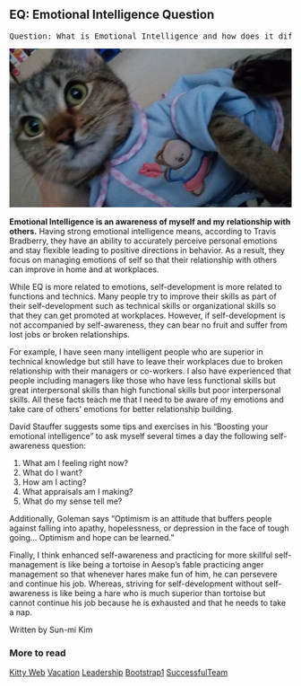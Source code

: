 ## EQ: Emotional Intelligence Question

<pre>Question: What is Emotional Intelligence and how does it differ from other aspects of self-development (i.e. task competence, organizational skills, time-management etc.)? The concept of EQ is sometimes attacked as “just a bunch of common sense that applies to kids who don’t know any better and not experienced professionals in the workplace.”  Why is emotional intelligence a critical workplace competency? What would the author of the article say to individuals who may argue that the workplace doesn't need to be so "touchy-feely"?</pre>
 
<img src="../images/EQ_kitty.jpg" alt="Responsive image" class="img-thumbnail">
<p>
<b>Emotional Intelligence is an awareness of myself and my relationship with others.</b> Having strong emotional intelligence means, according to Travis Bradberry, they have an ability to accurately perceive personal emotions and stay flexible leading to positive directions in behavior. As a result, they focus on managing emotions of self so that their relationship with others can improve in home and at workplaces.
 </p>
While EQ is more related to emotions, self-development is more related to functions and technics. Many people try to improve their skills as part of their self-development such as technical skills or organizational skills so that they can get promoted at workplaces. However, if self-development is not accompanied by self-awareness, they can bear no fruit and suffer from lost jobs or broken relationships.
 
For example, I have seen many intelligent people who are superior in technical knowledge but still have to leave their workplaces due to broken relationship with their managers or co-workers. I also have experienced that people including managers like those who have less functional skills but great interpersonal skills than high functional skills but poor interpersonal skills. All these facts teach me that I need to be aware of my emotions and take care of others' emotions for better relationship building.
 
David Stauffer suggests some tips and exercises in his “Boosting your emotional intelligence” to ask myself several times a day the following self-awareness question:
1. What am I feeling right now?
2. What do I want?
3. How am I acting?
4. What appraisals am I making?
5. What do my sense tell me?


Additionally, Goleman says “Optimism is an attitude that buffers people against falling into apathy, hopelessness, or depression in the face of tough going… Optimism and hope can be learned.”
 
 
Finally, I think enhanced self-awareness and practicing for more skillful self-management is like being a tortoise in Aesop’s fable practicing anger management so that whenever hares make fun of him, he can persevere and continue his job. Whereas, striving for self-development without self-awareness is like being a hare who is much superior than tortoise but cannot continue his job because he is exhausted and that he needs to take a nap.

Written by Sun-mi Kim

### More to read

<a class="btn btn-info btn-sm" href="../sunmikim/index.html" role="button">Kitty Web</a> 
<a class="btn btn-primary btn-sm" href="../pictures/vacation.html" role="button">Vacation</a>
<a class="btn btn-success btn-sm" href="../markdown/leadership.html" role="button">Leadership</a> 
<a class="btn btn-warning btn-sm" href="../bootstrap/bootstrap-demo01.html" role="button">Bootstrap1</a>
<a class="btn btn-danger btn-sm" href="../markdown/successfulTeam.html" role="button">SuccessfulTeam</a>


